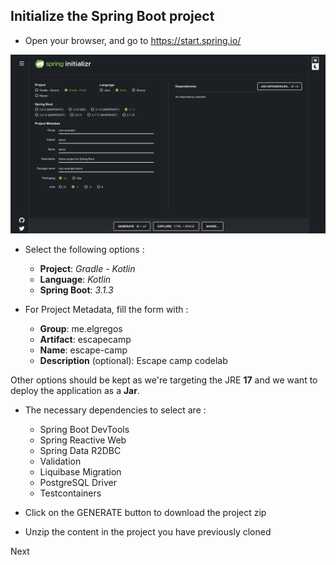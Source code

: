 ## Initialize the Spring Boot project
- Open your browser, and go to https://start.spring.io/

![spring-initializr.png](%231%2Fspring-initializr.png)

- Select the following options :
  - **Project**:  _Gradle - Kotlin_
  - **Language**:  _Kotlin_
  - **Spring Boot**: _3.1.3_


- For Project Metadata, fill the form with :
  - **Group**: me.elgregos
  - **Artifact**: escapecamp 
  - **Name**: escape-camp
  - **Description** (optional): Escape camp codelab
  
Other options should be kept as we're targeting the JRE **17** and we want to deploy the application as a **Jar**.

- The necessary dependencies to select are :
  - Spring Boot DevTools
  - Spring Reactive Web
  - Spring Data R2DBC
  - Validation
  - Liquibase Migration
  - PostgreSQL Driver
  - Testcontainers


- Click on the GENERATE button to download the project zip
- Unzip the content in the project you have previously cloned

Next
